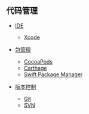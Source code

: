 ## 代码管理

* [IDE](./IDE/index.md)
	* [Xcode]()

* [包管理](./包管理/index.md)
	* [CocoaPods]()
	* [Carthage]()
	* [Swift Package Manager]()
	
* [版本控制](./版本控制/index.md)
	* [Git]()
	* [SVN]()